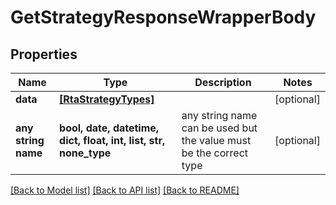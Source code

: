 # GetStrategyResponseWrapperBody


## Properties
Name | Type | Description | Notes
------------ | ------------- | ------------- | -------------
**data** | [**[RtaStrategyTypes]**](RtaStrategyTypes.md) |  | [optional] 
**any string name** | **bool, date, datetime, dict, float, int, list, str, none_type** | any string name can be used but the value must be the correct type | [optional]

[[Back to Model list]](../README.md#documentation-for-models) [[Back to API list]](../README.md#documentation-for-api-endpoints) [[Back to README]](../README.md)


